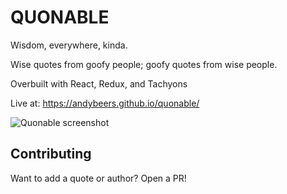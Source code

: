 # QUONABLE
Wisdom, everywhere, kinda.

Wise quotes from goofy people; goofy quotes from wise people.

Overbuilt with React, Redux, and Tachyons

Live at: https://andybeers.github.io/quonable/

<img src="https://i.imgur.com/z5EEbmY.jpg" alt="Quonable screenshot">

## Contributing
Want to add a quote or author? Open a PR!
